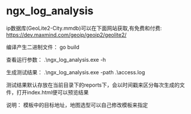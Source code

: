 ﻿# ngx_log_analysis


ip数据库(GeoLite2-City.mmdb)可以在下面网站获取,有免费和付费:
https://dev.maxmind.com/geoip/geoip2/geolite2/

编译产生二进制文件：
go build

查看运行参数：
.\ngx_log_analysis.exe -h

生成测试结果：
.\ngx_log_analysis.exe -path .\access.log

测试结果默认存放在当前目录下的reports下，会以时间戳来区分每次生成的文件，打开index.html便可以预览结果

说明： 模板中的目标地址，地图选型可以自己修改模板来指定

